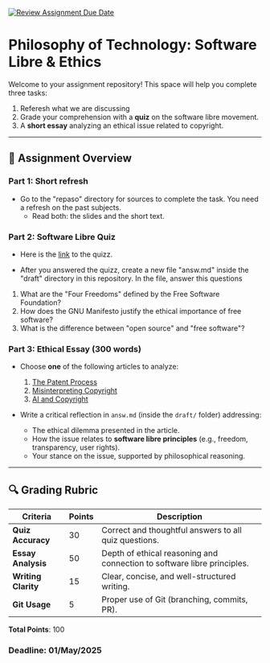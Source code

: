[![Review Assignment Due Date](https://classroom.github.com/assets/deadline-readme-button-22041afd0340ce965d47ae6ef1cefeee28c7c493a6346c4f15d667ab976d596c.svg)](https://classroom.github.com/a/zKTYexTz)
# Philosophy of Technology: Software Libre & Ethics

Welcome to your assignment repository! This space will help you complete three tasks:
1. Referesh what we are discussing
2. Grade your comprehension with a **quiz** on the software libre movement.  
3. A **short essay** analyzing an ethical issue related to copyright.  

---

## 📝 Assignment Overview

### Part 1: Short refresh 

- Go to the "repaso" directory for sources to complete the task. You need a refresh on the past subjects.
    - Read both: the slides and the short text.

### Part 2: Software Libre Quiz  

- Here is the [link](https://docs.google.com/forms/d/e/1FAIpQLSfXSdI7uLdjJm2Avuz7G23YCLNR-bJ2qH2NNrPr7lnHwok7Ag/viewform?usp=dialog) to the quizz.

- After you answered the quizz, create a new file "answ.md" inside the "draft" directory in this repository. In the file, answer this questions
  
1. What are the "Four Freedoms" defined by the Free Software Foundation?  
  2. How does the GNU Manifesto justify the ethical importance of free software?  
  3. What is the difference between "open source" and "free software"?  

### Part 3: Ethical Essay (300 words)  
- Choose **one** of the following articles to analyze:  
  1. [The Patent Process](https://www.wired.com/story/patent-process/)  
  2. [Misinterpreting Copyright](https://www.gnu.org/philosophy/misinterpreting-copyright.en.html)  
  3. [AI and Copyright](https://annas-archive.org/blog/ai-copyright.html)  

- Write a critical reflection in `answ.md` (inside the `draft/` folder) addressing:  
  - The ethical dilemma presented in the article.  
  - How the issue relates to **software libre principles** (e.g., freedom, transparency, user rights).  
  - Your stance on the issue, supported by philosophical reasoning.  

---



## 🔍 Grading Rubric

| **Criteria**          | **Points** | **Description**                                      |
|-----------------------|------------|------------------------------------------------------|
| **Quiz Accuracy**     | 30         | Correct and thoughtful answers to all quiz questions.|
| **Essay Analysis**    | 50         | Depth of ethical reasoning and connection to software libre principles. |
| **Writing Clarity**   | 15         | Clear, concise, and well-structured writing.         |
| **Git Usage**         | 5          | Proper use of Git (branching, commits, PR).          |

**Total Points**: 100  


### Deadline: 01/May/2025


